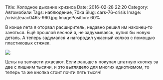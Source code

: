 Title: Холодное дыхание кризиса
Date: 2016-02-28 22:20
Category: Автомобили
Tags: наблюдение, 70ка
Slug: cars-76-crisis
Image: /crisis/eaac046s-960.jpg
ImagePosition: 60%

В конце лета я оторвал расширитель, недавно решил им наконец-то заняться. Ещё прошлой весной я, не задумываясь, купил бы новую деталь. А теперь задумался и нагородил ужасный колхоз с помощью пластиковых стяжек.

<!-- PELICAN_END_SUMMARY -->

![]({attach}crisis/eaac046s-960.jpg)

Цены на запчасти ужасают. Если раньше я покупал штатную кнопку за две с лишним тысячи, и это выглядело для многих идиотизмом, то теперь та же кнопка стоит почти пять тысяч!
